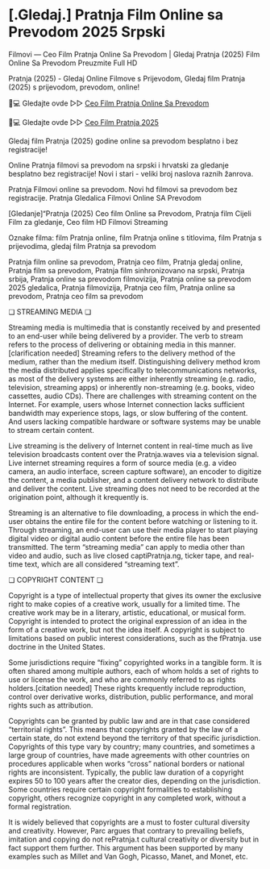 # [.Gledaj.] Pratnja Film Online sa Prevodom 2025 Srpski

Filmovi — Ceo Film Pratnja Online Sa Prevodom | Gledaj Pratnja (2025) Film Online Sa Prevodom Preuzmite Full HD

Pratnja (2025) - Gledaj Online Filmove s Prijevodom, Gledaj film Pratnja (2025) s prijevodom, prevodom, online!

📱💻 Gledajte ovde ▷▷ [Ceo Film Pratnja Online Sa Prevodom](https://t.co/FpLDdEwsHb)

📱💻 Gledajte ovde ▷▷ [Ceo Film Pratnja 2025](https://t.co/FpLDdEwsHb)

Gledaj film Pratnja (2025) godine online sa prevodom besplatno i bez registracije!

Online Pratnja filmovi sa prevodom na srpski i hrvatski za gledanje besplatno bez registracije! Novi i stari - veliki broj naslova raznih žanrova.

Pratnja Filmovi online sa prevodom. Novi hd filmovi sa prevodom bez registracije. Pratnja Gledalica Filmovi Online SA Prevodom

[Gledanje]“Pratnja (2025) Ceo film Online sa Prevodom, Pratnja film Cijeli Film za gledanje, Ceo film HD Filmovi Streaming

Oznake filma: film Pratnja online, film Pratnja online s titlovima, film Pratnja s prijevodima, gledaj film Pratnja sa prevodom

Pratnja film online sa prevodom, Pratnja ceo film, Pratnja gledaj online, Pratnja film sa prevodom, Pratnja film sinhronizovano na srpski, Pratnja srbija, Pratnja online sa prevodom filmovizija, Pratnja online sa prevodom 2025 gledalica, Pratnja filmovizija, Pratnja ceo film, Pratnja online sa prevodom, Pratnja ceo film sa prevodom

❏ STREAMING MEDIA ❏

Streaming media is multimedia that is constantly received by and presented to an end-user while being delivered by a provider. The verb to stream refers to the process of delivering or obtaining media in this manner.[clarification needed] Streaming refers to the delivery method of the medium, rather than the medium itself. Distinguishing delivery method krom the media distributed applies specifically to telecommunications networks, as most of the delivery systems are either inherently streaming (e.g. radio, television, streaming apps) or inherently non-streaming (e.g. books, video cassettes, audio CDs). There are challenges with streaming content on the Internet. For example, users whose Internet connection lacks sufficient bandwidth may experience stops, lags, or slow buffering of the content. And users lacking compatible hardware or software systems may be unable to stream certain content.

Live streaming is the delivery of Internet content in real-time much as live television broadcasts content over the Pratnja.waves via a television signal. Live internet streaming requires a form of source media (e.g. a video camera, an audio interface, screen capture software), an encoder to digitize the content, a media publisher, and a content delivery network to distribute and deliver the content. Live streaming does not need to be recorded at the origination point, although it krequently is.

Streaming is an alternative to file downloading, a process in which the end-user obtains the entire file for the content before watching or listening to it. Through streaming, an end-user can use their media player to start playing digital video or digital audio content before the entire file has been transmitted. The term “streaming media” can apply to media other than video and audio, such as live closed captiPratnja.ng, ticker tape, and real-time text, which are all considered “streaming text”.

❏ COPYRIGHT CONTENT ❏

Copyright is a type of intellectual property that gives its owner the exclusive right to make copies of a creative work, usually for a limited time. The creative work may be in a literary, artistic, educational, or musical form. Copyright is intended to protect the original expression of an idea in the form of a creative work, but not the idea itself. A copyright is subject to limitations based on public interest considerations, such as the fPratnja. use doctrine in the United States.

Some jurisdictions require “fixing” copyrighted works in a tangible form. It is often shared among multiple authors, each of whom holds a set of rights to use or license the work, and who are commonly referred to as rights holders.[citation needed] These rights krequently include reproduction, control over derivative works, distribution, public performance, and moral rights such as attribution.

Copyrights can be granted by public law and are in that case considered “territorial rights”. This means that copyrights granted by the law of a certain state, do not extend beyond the territory of that specific jurisdiction. Copyrights of this type vary by country; many countries, and sometimes a large group of countries, have made agreements with other countries on procedures applicable when works “cross” national borders or national rights are inconsistent. Typically, the public law duration of a copyright expires 50 to 100 years after the creator dies, depending on the jurisdiction. Some countries require certain copyright formalities to establishing copyright, others recognize copyright in any completed work, without a formal registration.

It is widely believed that copyrights are a must to foster cultural diversity and creativity. However, Parc argues that contrary to prevailing beliefs, imitation and copying do not rePratnja.t cultural creativity or diversity but in fact support them further. This argument has been supported by many examples such as Millet and Van Gogh, Picasso, Manet, and Monet, etc.
